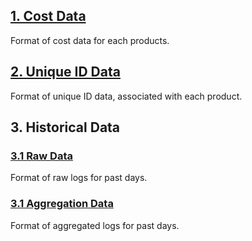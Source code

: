 ## [1. Cost Data](custom/cost.md)

Format of cost data for each products.

## [2. Unique ID Data](custom/uii.md)

Format of unique ID data, associated with each product.

## 3. Historical Data

### [3.1 Raw Data](custom/hist-raw.md)

Format of raw logs for past days.

### [3.1 Aggregation Data](custom/hist-agg.md)

Format of aggregated logs for past days.
